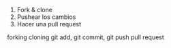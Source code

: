1. Fork & clone
2. Pushear los cambios
3. Hacer una pull request

forking
cloning
git add, git commit, git push
pull request